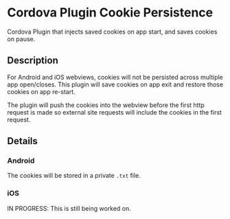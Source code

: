 # Cordova Plugin Cookie Persistence

Cordova Plugin that injects saved cookies on app start, and saves cookies on pause.

## Description

For Android and iOS webviews, cookies will not be persisted across multiple app open/closes. This plugin will save cookies on app exit and restore those cookies on app re-start.

The plugin will push the cookies into the webview before the first http request is made so external site requests will include the cookies in the first request.

## Details

### Android

The cookies will be stored in a private `.txt` file.

### iOS

IN PROGRESS: This is still being worked on.
